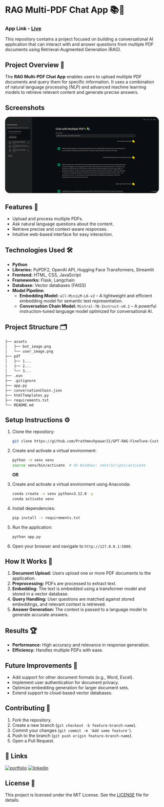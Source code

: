 # RAG Multi-PDF Chat App 📚💬

### App Link - [Live](https://super-chat-pdf.streamlit.app/)

This repository contains a project focused on building a conversational AI application that can interact with and answer questions from multiple PDF documents using Retrieval-Augmented Generation (RAG).

## Project Overview 🌟

The **RAG Multi-PDF Chat App** enables users to upload multiple PDF documents and query them for specific information. It uses a combination of natural language processing (NLP) and advanced machine learning models to retrieve relevant content and generate precise answers.

## Screenshots

![App Screenshot](https://raw.githubusercontent.com/Prathmeshpawar21/Resources/refs/heads/main/SS/ragpdf1-modified.png)

## Features 🎯

- Upload and process multiple PDFs.
- Ask natural language questions about the content.
- Retrieve precise and context-aware responses.
- Intuitive web-based interface for easy interaction.

## Technologies Used 🛠️

- **Python**
- **Libraries:** PyPDF2, OpenAI API, Hugging Face Transformers, Streamlit
- **Frontend:** HTML, CSS, JavaScript
- **Frameworks:** Flask, Langchain
- **Database:** Vector databases (FAISS)
- **Model Pipeline:**  
  - **Embedding Model:** `all-MiniLM-L6-v2` – A lightweight and efficient embedding model for semantic text representation.  
  - **Conversation Chain Model:** `Mistral-7B-Instruct-v0.2` – A powerful instruction-tuned language model optimized for conversational AI.  


## Project Structure 🗂️

```
├── assets
│   ├── bot_image.png
│   └── user_image.png
├── pdf
│   ├── 1...
│   ├── 2...
│   └── 3...
├── .evn
├── .gitignore
├── app.py
├── conversationChain.json
├── htmlTemplates.py
├── requirements.txt
└── README.md
```

## Setup Instructions ⚙️

1. Clone the repository:
   ```bash
   git clone https://github.com/Prathmeshpawar21/GPT-RAG-FineTune-Custom-Model.git
   ```

2. Create and activate a virtual environment:
   ```bash
   python -m venv venv
   source venv/bin/activate  # On Windows: venv\Scripts\activate
   ```
    **OR**

3. Create and activate a virtual environment using Anaconda:
   ```bash
   conda create -n venv python=3.12.0 -y
   conda activate venv 
   ```

4. Install dependencies:
   ```bash
   pip install -r requirements.txt
   ```

5. Run the application:
   ```bash
   python app.py
   ```

6. Open your browser and navigate to `http://127.0.0.1:5000`.

## How It Works 🧠

1. **Document Upload:** Users upload one or more PDF documents to the application.
2. **Preprocessing:** PDFs are processed to extract text.
3. **Embedding:** The text is embedded using a transformer model and stored in a vector database.
4. **Query Handling:** User questions are matched against stored embeddings, and relevant context is retrieved.
5. **Answer Generation:** The context is passed to a language model to generate accurate answers.

## Results 🏆

- **Performance:** High accuracy and relevance in response generation.
- **Efficiency:** Handles multiple PDFs with ease.

## Future Improvements 🚀

- Add support for other document formats (e.g., Word, Excel).
- Implement user authentication for document privacy.
- Optimize embedding generation for larger document sets.
- Extend support to cloud-based vector databases.

## Contributing 🤝

1. Fork the repository.
2. Create a new branch (`git checkout -b feature-branch-name`).
3. Commit your changes (`git commit -m 'Add some feature'`).
4. Push to the branch (`git push origin feature-branch-name`).
5. Open a Pull Request.

## 🔗 Links

[![portfolio](https://img.shields.io/badge/my_portfolio-000?style=for-the-badge&logo=ko-fi&logoColor=white)](#)
[![linkedin](https://img.shields.io/badge/linkedin-0A66C2?style=for-the-badge&logo=linkedin&logoColor=white)](#)

## License 📜

This project is licensed under the MIT License. See the [LICENSE](LICENSE) file for details.
